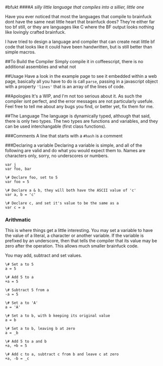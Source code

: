 #bfukt
####*A silly little language that compiles into a sillier, little one*

Have you ever noticed that most the languages that compile to brainfuck dont 
have the same neat little heart that brainfuck does? They're either far too bf
still, or they are languages like C where the BF output looks nothing like
lovingly crafted brainfuck.

I have tried to design a language and compiler that can create neat little bf
code that looks like it could have been handwritten, but is still better than
simple macros.

##To Build the Compiler
Simply compile it in coffeescript, there is no additional assemblies and what 
not

##Usage
Have a look in the example page to see it embedded within a web page, basically
all you have to do is call `parse`, passing in a javascript object with a 
property `'lines'` that is an array of the lines of code.

##Apologies
It's a WIP, and I'm not too serious about it. As such the compiler isnt perfect,
and the error messages are not particularly usefule. Feel free to tell me about
any bugs you find, or better yet, fix them for me.

##The Language
The language is dynamically typed, although that said, there is only two types.
The two types are functions and variables, and they can be used interchangable 
(first class functions).

###Comments
A line that starts with a `#hash` is a comment

###Declaring a variable
Declaring a variable is simple, and all of the following are valid and do what
you would expect them to. Names are characters only, sorry, no underscores or 
numbers.

```
var j
var foo, bar

\# Declare foo, set to 5
var foo = 5

\# Declare a & b, they will both have the ASCII value of 'c'
var a, b = 'c'

\# Declare c, and set it's value to be the same as a
var c = a
```

### Arithmatic
This is where things get a little interesting. You may set a variable to have
the value of a literal, a character or another variable. If the variable is 
prefixed by an underscore, then that tells the compiler that its value may
be zero after the operation. This allows much smaller brainfuck code.

You may add, subtract and set values.

```
\# Set a to 5
a = 5

\# Add 5 to a
+a = 5

\# Subtract 5 from a
-a = 5

\# Set a to 'A'
a = 'A'

\# Set a to b, with b keeping its original value
a = b

\# Set a to b, leaving b at zero
a = _b

\# Add 5 to a and b
+a, +b = 5

\# Add c to a, subtract c from b and leave c at zero
+a, -b = _c
```
